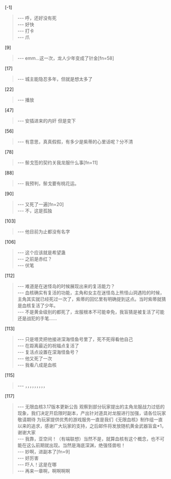 
[-1] 
>--- 呼，还好没有死<br>
>--- 好快<br>
>--- 打卡<br>
>--- 爪<br>

[9] 
>--- emm…这一次，龙人少年变成了针金[fn=58]<br>

[17] 
>--- 城主能隐忍多年，但就是想太多了<br>

[22] 
>--- 播放<br>

[47] 
>--- 安插进来的内奸
但是变下<br>

[56] 
>--- 有意思，真真假假，有多少是紫蒂的心里话呢？分不清<br>

[78] 
>--- 鬃戈签的契约关我龙服什么事[fn=11]<br>

[88] 
>--- 我预判，鬃戈要有桃花运。<br>

[90] 
>--- 又死了一遍[fn=20]<br>
>--- 不，这是孤独<br>

[103] 
>--- 他目前为止都没有名字<br>

[106] 
>--- 这个应该就是希望蛊<br>
>--- 之前是赤红？<br>
>--- 伏笔<br>

[112] 
>--- 难道是在迷怪岛的时候展现出来的复活能力？<br>
>--- 血核确实有复活的功能，主角和女主在迷怪岛上熊怪山洞遇险的时候，主角其实就已经死过一次了，紫蒂的回忆里有明确提到这点。当时紫蒂就猜是血核复活了少年。<br>
>--- 不是黄金级别的都死了，龙服根本不可能幸免，我盲猜是被复活了可能还是战犯的手笔……<br>

[113] 
>--- 只是塔灵把他接进深海怪鱼号里了，死不死得看他自己<br>
>--- 在距离最近的祝福点复活了<br>
>--- 复活点设置在深海怪鱼号？<br>
>--- 他又死了一次<br>
>--- 我看八成是血核<br>

[115] 
>--- ，，，，，，，，，<br>

[117] 
>--- 无限血核3.17版本更新公告
观察到部分玩家提出的主角龙服战力过低的现象，我们决定开启限时副本，产出针对道具对龙服进行加强，请各位玩家敬请期待
为玩家提供优秀的游戏服务一直是我们《无限血核》制作组一直以来的追求，感谢广大玩家的支持，之后邮件将发放随机黄金武器盲盒*1，谢谢大家<br>
>--- 我靠，亚空间！（有端联想）当然不是，就算血核有这个概念，也不可能在这么前期就出现。当然是海底深渊，绝强怪兽啦！<br>
>--- 妙啊，进副本了[fn=9]<br>
>--- 好厉害<br>
>--- 吓人！这是在哪<br>
>--- 再来一章啊，啊啊啊啊<br>
